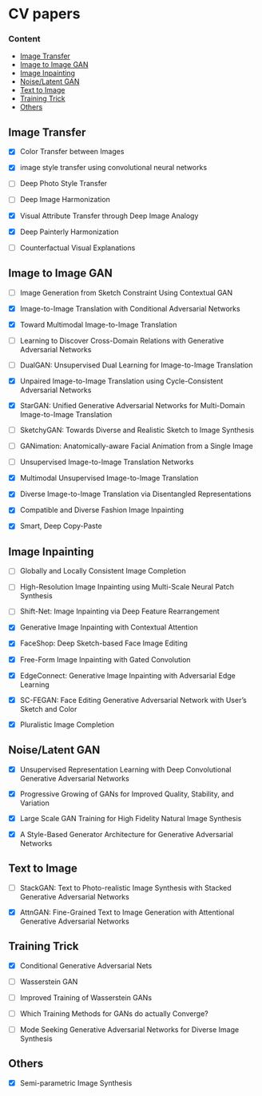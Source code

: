 

# CV papers



### Content

- [Image Transfer](#Image-Transfer)
- [Image to Image GAN](#Image-to-Image-GAN)
- [Image Inpainting](#Image-Inpainting)
- [Noise/Latent GAN](#Noise/Latent-GAN)
- [Text to Image](#Text-to-Image)
- [Training Trick](#Training-Trick)
- [Others](#Others)



## Image Transfer

* [x] Color Transfer between Images
* [x] image style transfer using convolutional neural networks
* [ ] Deep Photo Style Transfer
* [ ] Deep Image Harmonization
* [x] Visual Attribute Transfer through Deep Image Analogy
* [x] Deep Painterly Harmonization
* [ ] Counterfactual Visual Explanations



## Image to Image GAN

* [ ] Image Generation from Sketch Constraint Using Contextual GAN
* [x] Image-to-Image Translation with Conditional Adversarial Networks
* [x] Toward Multimodal Image-to-Image Translation
* [ ] Learning to Discover Cross-Domain Relations with Generative Adversarial Networks
* [ ] DualGAN: Unsupervised Dual Learning for Image-to-Image Translation
* [x] Unpaired Image-to-Image Translation using Cycle-Consistent Adversarial Networks
* [x] StarGAN: Unified Generative Adversarial Networks for Multi-Domain Image-to-Image Translation
* [ ] SketchyGAN: Towards Diverse and Realistic Sketch to Image Synthesis
* [ ] GANimation: Anatomically-aware Facial Animation from a Single Image
* [ ] Unsupervised Image-to-Image Translation Networks
* [x] Multimodal Unsupervised Image-to-Image Translation
* [x] Diverse Image-to-Image Translation via Disentangled Representations
* [x] Compatible and Diverse Fashion Image Inpainting
* [x] Smart, Deep Copy-Paste



## Image Inpainting

* [ ] Globally and Locally Consistent Image Completion
* [ ] High-Resolution Image Inpainting using Multi-Scale Neural Patch Synthesis
* [ ] Shift-Net: Image Inpainting via Deep Feature Rearrangement
* [x] Generative Image Inpainting with Contextual Attention
* [x] FaceShop: Deep Sketch-based Face Image Editing
* [x] Free-Form Image Inpainting with Gated Convolution
* [x] EdgeConnect: Generative Image Inpainting with Adversarial Edge Learning
* [x] SC-FEGAN: Face Editing Generative Adversarial Network with User’s Sketch and Color
* [x] Pluralistic Image Completion



## Noise/Latent GAN

* [x] Unsupervised Representation Learning with Deep Convolutional Generative Adversarial Networks
* [x] Progressive Growing of GANs for Improved Quality, Stability, and Variation
* [x] Large Scale GAN Training for High Fidelity Natural Image Synthesis
* [x] A Style-Based Generator Architecture for Generative Adversarial Networks



## Text to Image

* [ ] StackGAN: Text to Photo-realistic Image Synthesis with Stacked Generative Adversarial Networks
* [x] AttnGAN: Fine-Grained Text to Image Generation with Attentional Generative Adversarial Networks



## Training Trick

* [x] Conditional Generative Adversarial Nets

* [ ] Wasserstein GAN

* [ ] Improved Training of Wasserstein GANs

* [ ] Which Training Methods for GANs do actually Converge?

* [ ] Mode Seeking Generative Adversarial Networks for Diverse Image Synthesis



## Others

* [x] Semi-parametric Image Synthesis